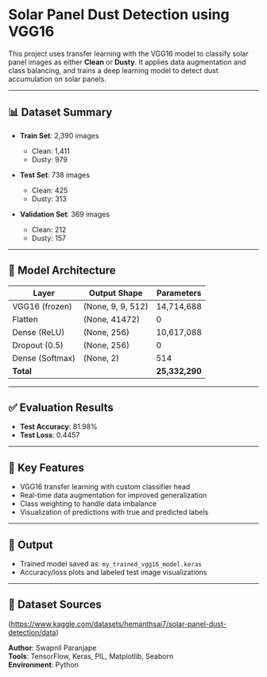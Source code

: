 # Solar Panel Dust Detection using VGG16

This project uses transfer learning with the VGG16 model to classify solar panel images as either **Clean** or **Dusty**. It applies data augmentation and class balancing, and trains a deep learning model to detect dust accumulation on solar panels.

---

## 📊 Dataset Summary

- **Train Set**: 2,390 images  
  - Clean: 1,411  
  - Dusty: 979

- **Test Set**: 738 images  
  - Clean: 425  
  - Dusty: 313

- **Validation Set**: 369 images  
  - Clean: 212  
  - Dusty: 157

---

## 🧠 Model Architecture

| Layer         | Output Shape     | Parameters |
|---------------|------------------|------------|
| VGG16 (frozen)| (None, 9, 9, 512)| 14,714,688 |
| Flatten       | (None, 41472)    | 0          |
| Dense (ReLU)  | (None, 256)      | 10,617,088 |
| Dropout (0.5) | (None, 256)      | 0          |
| Dense (Softmax)| (None, 2)       | 514        |
| **Total**     |                  | **25,332,290** |

---

## ✅ Evaluation Results

- **Test Accuracy**: 81.98%  
- **Test Loss**: 0.4457

---

## 🔧 Key Features

- VGG16 transfer learning with custom classifier head
- Real-time data augmentation for improved generalization
- Class weighting to handle data imbalance
- Visualization of predictions with true and predicted labels

---

## 💾 Output

- Trained model saved as: `my_trained_vgg16_model.keras`
- Accuracy/loss plots and labeled test image visualizations

---

## 📁 Dataset Sources
(https://www.kaggle.com/datasets/hemanthsai7/solar-panel-dust-detection/data)


**Author**: Swapnil Paranjape  
**Tools**: TensorFlow, Keras, PIL, Matplotlib, Seaborn  
**Environment**: Python

